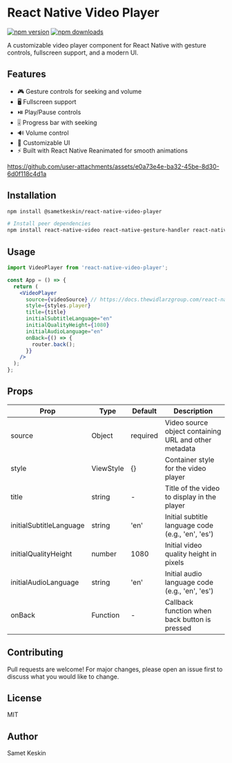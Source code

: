 # React Native Video Player

[![npm version](https://img.shields.io/npm/v/@sametkeskin/react-native-video-player.svg)](https://www.npmjs.com/package/@sametkeskin/react-native-video-player)
[![npm downloads](https://img.shields.io/npm/dm/@sametkeskin&react-native-video-player.svg)](https://www.npmjs.com/package/@sametkeskin/react-native-video-player)

A customizable video player component for React Native with gesture controls, fullscreen support, and a modern UI.

## Features

- 🎮 Gesture controls for seeking and volume
- 🖥️ Fullscreen support
- ⏯️ Play/Pause controls
- 🎚️ Progress bar with seeking
- 🔊 Volume control
- 🎨 Customizable UI
- ⚡ Built with React Native Reanimated for smooth animations

https://github.com/user-attachments/assets/e0a73e4e-ba32-45be-8d30-6d0f118c4d1a

## Installation

```bash
npm install @sametkeskin/react-native-video-player

# Install peer dependencies
npm install react-native-video react-native-gesture-handler react-native-reanimated
```

## Usage

```jsx
import VideoPlayer from 'react-native-video-player';

const App = () => {
  return (
    <VideoPlayer
      source={videoSource} // https://docs.thewidlarzgroup.com/react-native-video/component/props#source
      style={styles.player}
      title={title}
      initialSubtitleLanguage="en"
      initialQualityHeight={1080}
      initialAudioLanguage="en"
      onBack={() => {
        router.back();
      }}
    />
  );
};
```

## Props

| Prop                    | Type      | Default  | Description                                           |
| ----------------------- | --------- | -------- | ----------------------------------------------------- |
| source                  | Object    | required | Video source object containing URL and other metadata |
| style                   | ViewStyle | {}       | Container style for the video player                  |
| title                   | string    | -        | Title of the video to display in the player           |
| initialSubtitleLanguage | string    | 'en'     | Initial subtitle language code (e.g., 'en', 'es')     |
| initialQualityHeight    | number    | 1080     | Initial video quality height in pixels                |
| initialAudioLanguage    | string    | 'en'     | Initial audio language code (e.g., 'en', 'es')        |
| onBack                  | Function  | -        | Callback function when back button is pressed         |

## Contributing

Pull requests are welcome! For major changes, please open an issue first to discuss what you would like to change.

## License

MIT

## Author

Samet Keskin
